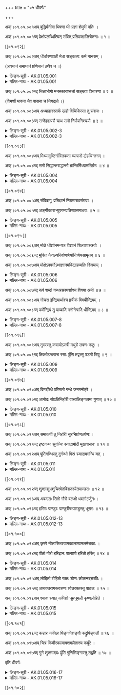 +++
title = "०५ धीवर्गः"

+++

अक्।०१.०५.००१अब् बुद्धिर्मनीषा धिषणा धीः प्रज्ञा शेमुषी मतिः ।

अक्।०१.०५.००१च्द् प्रेक्षोपलब्धिश्चित् संवित् प्रतिपज्ज्ञप्तिचेतनाः ॥ १ ॥

[[०१.०९२]]

अक्।०१.०५.००२अब् धीर्धारणावती मेधा सङ्कल्पः कर्म मानसम् ।

(अवधानं समाधानं प्रणिधानं तथैव च ।)

<details><summary>लिङ्ग-सूरी - AK.01.05.001</summary>

बुद्धिरिति—बुध्यतेऽनया बुद्धिः । ʻबुध अवगमने । मन्यते मनीषा । ʻमन ज्ञाने । मनस ईषावत् लाङ्गलदण्डवत् सम्बन्धाद्वा । धृष्णोतीति धिषणा । ʻञिधृषा प्रागल्भ्ये । ध्यायतेऽनया धीः । ʻध्यै चिन्तायाम् । प्रज्ञायतेऽनया प्रज्ञा । ʻज्ञा अवबोधने । शेयं मोहं मुष्णातीति शेमुषी । ʻमुष स्तेये । मन्यतेऽनयेति मतिः । ʻमन ज्ञाने । प्रेक्षते यया प्रेक्षा । ʻईक्ष दर्शने । उपलभ्यतेऽनयेति उपलब्धिः । ʻडुलभष् प्राप्तü । चेतन्त्यनयेति चित् । ʻचिती सञ्ज्ञाने । अनया सम्यग्वेत्तीति संवित् । ʻविद ज्ञाने । प्रतिपद्यतेऽनया प्रतिपत् । ʻपद्लृ गतü । ज्ञायतेऽनया ज्ञप्तिः । ʻज्ञा अवबोधने । चेतयतेऽनया चेतना । बुद्धिनामानि ॥ मेधते सर्वमनुभूतमस्यामिति मेधा । ʻमेधृ सङ्गमे । स्मृतिमद्बुद्धिनाम ॥ सम्यक् क्लृप्यतेऽनेनेति सङ्कल्पः । ʻकृपू सामर्थ्ये । मानसव्यापारनाम ॥ १ ॥
</details> 

<details><summary>मल्लि-नाथः - AK.01.05.001</summary>

बुद्धिर्मनीषा—शेमुषी । तालव्यादिः । मतिः—चेतनाः । बुद्धिनामानि । ʻप्रतिभोपलभा पण्डा' । एतानि च ॥ धीः—मेधा । धारणगुणयुक्ता धीर्मेध स्यात् ।

ʻषोढा धीस्तत्त्वधीः पण्डा मेधा धीर्धारणक्षमा ।

ऊहापोहक्षमा चार्वी गृहीतिर्ग्रहणक्षमा ॥

शुश्रूषा बहुला श्रौती श्रवणज्ञा तु चत्वरी ॥

इति षड्विधबुद्धीनां मध्ये एका ॥ सङ्कल्पः कर्म मानसम् । मानसव्यापारः सङ्कल्पः ॥ १ ॥ 
</details>

अक्।०१.०५.००२च्द् चित्ताभोगो मनस्कारश्चर्चा सङ्ख्या विचारणा ॥ २ ॥

(विमर्शो भावना चैव वासना च निगद्यते ।)

अक्।०१.०५.००३अब् अध्याहारस्तर्क ऊहो विचिकित्सा तु संशयः ।

अक्।०१.०५.००३च्द् सन्देहद्वापरौ चाथ समौ निर्णयनिश्चयौ ॥ ३ ॥

<details><summary>लिङ्ग-सूरी - AK.01.05.002-3</summary>

चित्ताभोग इति—चित्तस्य आभोगः परिपूर्णता चित्ताभोगः । मनसि करोतीति मनस्कारः । मनःपरिपूर्णतानाम् ॥ चर्च्यतेऽनया चर्चा । ʻचर्च अध्ययने । सङ्ख्यायतेऽनयेति सङ्ख्या । ʻख्या प्रकथने । विचार्यतेऽनया विचारणा । परामर्शनामानि ॥ अध्याहरतीति अध्याहारः । ʻहृञ् हरणे । तरन्त्यनेन संशयविपर्ययाविति तर्कः । ʻतॄ प्लवनतरणयोः' । ऊह्यते अनेनेति ऊहः । ʻऊह वितर्के । युक्तिप्रज्ञानामानि ॥ विचिकित्सतीति विचिकित्सा । ʻकित निवासे रोगापनयने च्ö । उभयकोटौ संशेते इति संशयः । ʻशीङ् स्वप्ने । सन्देग्धि सम्यक् बध्नातीति सन्देहः । ʻदिह उपचये । स्थाणुर्वा पुरुषो वेति द्वौ पक्षौ परौ प्रधानभूतावस्मिन्निति द्वापरः । सन्देहनामानि ॥ पुरुषसन्देहाभावं नितरां नयतीति निर्णयः । ʻणीञ् प्रापणे । निश्चिनोतीति निश्चयः । ʻचिञ् चयने । इदमित्थमिति बुद्धिनामनी ॥ २-३ ॥
</details>

<details><summary>मल्लि-नाथः - AK.01.05.002-3</summary>

चित्ताभोगो मनस्कारः । चित्ताभोगश्चित्तयत्नः । ʻआभोगो यत्नपूर्णता' इति वैजयन्ती (पृ। २३९, श्लो। ७) । स मनस्कारः स्यात् । तं मनस्कारं मनसि कारमित्युभयथा कथयन्ति ॥ चर्चा—विचारणा । मीमांसानामानि ॥ ʻमीमांसा स्याद् विचारणा' इति हलायुधः (अ। मा। १। १०) ॥ अधायाहारः—ऊहः । तर्कनामानि ॥ विचिकित्सा—द्वापरौ च । संशयनामानि । ʻवितर्को विशयः शङ्का' । एतानि च ॥ अथ—निश्चयौ । निश्चयनामनी ॥ ʻनिर्धारणा परिच्छित्तिः' । एते च ॥ २-३॥ 
</details>

[[०१.०९३]]

अक्।०१.०५.००४अब् मिथ्यादृष्टिर्नास्तिकता व्यापादो द्रोहचिन्तनम् ।

अक्।०१.०५.००४च्द् समौ सिद्धान्तराद्धान्तौ भ्रान्तिर्मिथ्यामतिर्भ्रमः ॥ ४ ॥

<details><summary>लिङ्ग-सूरी - AK.01.05.004</summary>

मिथ्येति—मिथ्या चासौ दृष्टिश्च मिथ्यादृष्टिः। नास्ति परलोक इति मतिर्यस्य सः नास्तिकः । तस्य भावो नास्तिकता । परलोकाभावबुद्धिनामनी ॥ व्यापाद्यतेऽनेनेति व्यापादः । ʻपद गतü । द्रोहस्य चिन्तनं द्रोहचिन्तनम् । जिघांसाचिन्तानामनी ॥ सिद्धः अन्तो निश्चयोऽत्र सिद्धान्तः । राद्धः अन्तो राद्धः अन्तो यस्य राद्धान्तः । निर्णयविशेषनामनी ॥ भ्राम्यतेऽनयेति भ्रान्तिः । भ्रमश्च । ʻभ्रमु चलने । ʻभ्रमु अनवस्थाने इति वा धातुः । मिथ्या चासौ मतिश्च मिथ्यामतिः । अतस्मिन् तद्बुद्धिनामानि ॥ ४ ॥
</details>

<details><summary>मल्लि-नाथः - AK.01.05.004</summary>

मिथ्यादृष्टिर्नास्तिकता । नास्तिक्यनामनी ॥ व्यापादो द्रोहचिन्तनम्। द्रोहचिन्तानाम ॥ समौ राद्धान्तौ । स्थिरपक्षनामनी ॥ भ्रान्तिः—भ्रमः । अयथार्थज्ञाननामानि ॥ ʻसङ्केतस्तु समयः' । देवदत्तडित्थादिव्यहारनामनी । ʻअथाप्रतिपत्तिर्विहस्तता' । इतिकर्तव्यतावैकल्यनामनी । 

ʻस्नाता तिष्ठति मण्डलाधिपसुता वारोऽङ्गराजस्वसु-

र्द्यूते रात्रिरियं जिता कमलया देवी प्रसाद्याद्य च ।

इत्यन्तःपुरसुन्दरीपरिजनैर्विज्ञाय विज्ञापिते 

देवेनाप्रतिपत्तिमूढमनसा द्वित्राः स्थिता नाडिकाः ॥

इति ॥ ४ ॥ 
</details>

[[०१.०९४]]

अक्।०१.०५.००५अब् संविदागूः प्रतिज्ञानं नियमाश्रवसंश्रवाः ।

अक्।०१.०५.००५च्द् अङ्गीकाराभ्युपगमप्रतिश्रवसमाधयः ॥ ५ ॥

<details><summary>लिङ्ग-सूरी - AK.01.05.005</summary>

संविदिति—संविद्यतेऽनया संवित् । ʻविद ज्ञाने । आगमनं संवेदनम् आगूः । ऊकारान्तः । आगुरते वा आगूः । ʻगुरी उद्यमने । रेफान्तःस्त्रीलिङ्गः । प्रतिज्ञायतेऽनेन प्रतिज्ञानम् । नियम्यते नियमः । ʻयम उपरमे । आशृणोतीत्याश्रवः । संश्रवश्च । प्रतिश्रवश्च । ʻश्रु श्रवणे । अङ्गीकरणमङ्गीकारः । अभ्युपगमनम् अभ्युपगमः । समाधीयते समाधिः । ʻडुधाञ् धारणपोषणयोः' । सम्प्रतिपत्तिनामानि ॥ ५ ॥
</details>

<details><summary>मल्लि-नाथः - AK.01.05.005</summary>

संविदागूः । आगूरिति पक्षे रेफान्तस्त्रिलिङ्गः, ऊकारान्तो वा ॥ प्रतिज्ञानम् । पुनर्ज्ञाननामानि ॥ नियम—समाधयः । अङ्गीकारनामानि ॥ ५ ॥ 
</details> 

[[०१.०९५ ]]

अक्।०१.०५.००६अब् मोक्षे धीर्ज्ञानमन्यत्र विज्ञानं शिल्पशास्त्रयोः ।

अक्।०१.०५.००६च्द् मुक्तिः कैवल्यनिर्वाणश्रेयोनिःश्रेयसामृतम् ॥ ६ ॥

अक्।०१.०५.००७अब् मोक्षेऽपवर्गोऽथाज्ञानमविद्याहम्मतिः स्त्रियाम् ।

<details><summary>लिङ्ग-सूरी - AK.01.05.006</summary>

मोक्ष इति—ज्ञायतेऽनेन ज्ञापम् । ʻज्ञा अवबोधने । मोक्षबुद्धिनाम ॥ विरूपं ज्ञानं विज्ञानम् । शिल्पशास्त्रादिबुद्धिनाम ॥ आत्मनः पाशाभ्यां मुक्तत्वं मुक्तिः । आत्मानं पाशेभ्यो मोचयतीति वा । ʻमुच्लृ मोक्षणे । केवलावस्था कैवल्यम् । निर्वाति निष्प्रपञ्चं गच्छत्यस्मिन्निति निर्वाण् । निर्वान्ति सर्वाणि कर्माणि अत्रेति वा । ʻवा गतिगन्धनयोः' । अतिशयेन प्रशस्यं श्रेयः । निश्चितं श्रेयोऽत्र निश्रेयसम् । नास्ति मृतं मरणमस्मिन्निति अमृतम् । आत्मानं पाशेभ्यो मोचयतीति मोक्षः । मोक्षते वा अस्मान् मोक्षः । ʻमोक्ष निरसने । पाशेभ्योऽपवर्जनम् अपवर्गः । ʻवृजी वर्जने । मोक्षनामानि ॥ विरुद्धं ज्ञानम् अज्ञानम् । विरुद्धा विद्या अविद्या । अहमित्यव्ययम् । अहमिति मतिः अहम्मतिः । अनात्मनि देहादावहम्बुद्धिनामानि ॥ ६ ॥
</details>

<details><summary>मल्लि-नाथः - AK.01.05.006</summary>

मोक्षे—धीर्ज्ञानम् । मोक्षविषया धीः बुद्धिर्ज्ञानं स्यात् ॥ अन्यत्र—शास्त्रयोः । तदतिरिक्तकलाशास्त्रविषया बुद्धिर्विज्ञानं स्यात् ॥ मुक्तिः—अपवर्गः । मोक्षनामानि ॥ अथाज्ञानम्—स्त्रियाम् । विषयेन्द्रियादौ आत्मबुद्धिनामानि ॥ ६ ॥ 
</details>

अक्।०१.०५.००७च्द् रूपं शब्दो गन्धरसस्पर्शाश्च विषया अमी ॥ ७ ॥

अक्।०१.०५.००८अब् गोचरा इन्द्रियार्थाश्च हृषीकं विषयीन्द्रियम् ।

अक्।०१.०५.००८च्द् कर्मेन्द्रियं तु पाय्वादि मनोनेत्रादि धीन्द्रियम् ॥ ८ ॥

<details><summary>लिङ्ग-सूरी - AK.01.05.007-8</summary>

रूपमिति—रूप्यते चक्षुषा निरूप्यते रूपम् । ʻरूप रूपक्रियायाम् । शपं ददातीति शब्दः । ʻशप आक्रोशे । गं गमनं धयतीति गन्धः । ʻधेट् पाने । गन्ध्यतेऽनेनेति वा । ʻगन्ध अर्दने । रस्यतेऽनेनेति रसः । ʻरस आस्वादने । स्पृश्यते स्पर्शः । ʻस्पृश संस्पर्शने । अमी पञ्च विषयगोचरेन्द्रियार्थनामानो भवन्ति ॥ विसिन्वन्ति बध्नन्दि स्वानुभवाय पुरुषं विषयाः । ʻषिञ् बन्धने । गावः इन्द्रियाणि चरन्त्यत्र गोचराः । ʻचर गतिभक्षणयोः' । इन्द्रियैरर्थ्यन्त इति इन्द्रियार्थाः । ʻअर्थ उपयाच्ञायाम् । हृष्यतीति हृषीकम् । ʻहृष तुष्टü । विषयोऽस्यास्तीति विषयि । इन्द्रस्य आत्मनो लिङ्गम् इन्द्रियम् । इन्द्रियनामानि ॥ कर्मणः साधनम् इन्द्रियं कर्मेन्द्रियम् । पायुवाक्पाणिपादोपस्थनामानि ॥ धियः साधनमिन्द्रियं धीन्द्रियम् । नेत्रघ्राणरसनत्वक्श्रोत्रपञ्चकस्य नामानि ॥ मनस्तूभयात्मकम् ॥ ७-८ ॥
</details>

<details><summary>मल्लि-नाथः - AK.01.05.007-8</summary>

रूपं—इन्द्रियार्थाश्च । रूपादीनां पञ्चानां नामानि ॥ हृषीकं—इन्द्रियम् । इन्द्रियसामान्यनामानि । पूर्वापरसाहचर्याद् विषयिशब्दो नपुंसकः ।

ʻविषयी राज्ञि कन्दर्पे विषयस्थजने च ना ।

अर्थवद्विषयोपेत इन्द्रिये तु नपुंसकम् ॥

इति वैजयन्ती (पृ। २६३, श्लो। ७५-६) ॥ कर्मेन्द्रियं—धीन्द्रियम् । पायूपस्थपाणिपादवाचः पञ्च कर्मेन्द्रियाणि । नेत्रश्रोत्रजिह्वाघ्राणत्वचः पञ्च बुद्धीन्द्रियाणि । काकाक्षिन्यायान्मनः कर्मेन्द्रिय बुद्धीन्द्रियं च भवति ॥ ७-८ ॥ 
</details>

[[०१.०९६]]

अक्।०१.०५.००९अब् तुवरस्तु कषायोऽस्त्री मधुरो लवणः कटुः ।

अक्।०१.०५.००९च्द् तिक्तोऽम्ब्लश्च रसाः पुंसि तद्वत्सु षडमी त्रिषु ॥ ९ ॥

<details><summary>लिङ्ग-सूरी - AK.01.05.009</summary>

तुवर इति—तौति हृदयमिति तुवरः । ʻतु गतिवृद्धिहिंसासु । कषति पित्तमिति कषायः । ʻकष हिंसायाम् । खदिरादिरसनामनी ॥ मधु माधुर्यम् अस्यास्तीति मधुरः । इक्ष्वादिरसनाम ॥ लुनाति वातं लवणः । ʻलूङ् छेदने । सैन्धवादिरसनाम ॥ कटति क्रिमिविषादि गच्छत्यनेन कटुः । ʻकटी गतü । शुण्ठ्यादिरसनाम ॥ श्लेष्माणं तेजयतीति तिक्तः । ʻतिज निशाने । निम्बादिरसनाम ॥ वातममति रुजतीत्यम्व्लः । अम्ल इति वा पाठः । ʻअम रोगे । अम्बते मुखशब्दहेतुर्भवतीति अम्ब्लः । ʻअवि शब्दे । जम्बीरादिरसनाम ॥ अमी षड् गुणेषु पुंसि, तद्वत्सु विशेष्येषु त्रिषु वर्तन्ते ॥ ९ ॥
</details>

<details><summary>मल्लि-नाथः - AK.01.05.009</summary>

तुवरस्तु—रसाः । अत्राद्ये द्वे अपक्वदाडिमादिरसनामनी । ʻवोगरुपेर्ü ॥ मधुर इक्ष्वादिरसनाम । ʻतीपिपेर्ü ॥ लवणः सैन्धवादिरसनाम । ʻउप्पुपेर्ü ॥ कटुः शुण्ठ्यादिरसनाम । ʻकारमुपेर्ü ॥ तिक्तो निम्बादिरसनाम । ʻचेदुपेर्ü ॥ आम्लः । अम्ब्ल इति वा पाठः । जम्बीरादिरसनाम । ʻपुलुस्ü ॥ एते रसशब्दवाच्याः पुंसि ॥ तद्वत्सु षडमी त्रिषु । षडमी इत्यनेन कषायशब्दं विना रसवत्सु त्रिलिङ्गाः । तुवरा हरीतकी । मधुरं क्षीरम् । इत्यादि ॥ ९ ॥ 
</details>

[[०१.०९७]]

अक्।०१.०५.०१०अब् विमर्दोत्थे परिमलो गन्धे जनमनोहरे ।

अक्।०१.०५.०१०च्द् आमोदः सोऽतिनिर्हारी वाच्यलिङ्गत्वमा गुणात् ॥ १० ॥

<details><summary>लिङ्ग-सूरी - AK.01.05.010</summary>

विमर्दोत्थ इति—सुरभिमाल्यगन्धादिसम्मर्दादुत्पन्ने जनमनोहरे गन्धे परिमलः स्यात् । परिमलत इति परिमलः । ʻमल मल्ल धारणे । आ समन्तात् मोदयतीत्यामोदः । ʻमुद हर्षे । दूरव्यापि मनोहारिपरिमलनाम ॥ वाच्यलिङ्गत्वमा गुणात् । गुणवाचिशुक्लशब्दपर्यन्तं वाच्यलिङ्गता भवति ॥ १० ॥
</details>

<details><summary>मल्लि-नाथः - AK.01.05.010</summary>

विमर्दोत्थे—जनमनोहरे । माल्यसम्मर्दोत्पन्नमनोज्ञगन्धनाम ॥ आमोदः सोऽतिनिर्हारी । दूरव्यापिपरिमलनाम ॥ ʻआमोदो वापि पद्मस्य्ö ॥ वाच्यलिङ्गत्वमा गुणात् । गुणवचनशुक्लशब्दावधि इतः परं वक्ष्यमाणाः शब्दा वाच्यलिङ्गा भवन्ति ॥ १० ॥ 
</details>

[[०१.०९८]]

अक्।०१.०५.०११अब् समाकर्षी तु निर्हारी सुरभिर्घ्राणतर्पणः ।

अक्।०१.०५.०११च्द् इष्टगन्धः सुगन्धिः स्यादामोदी मुखवासनः ॥ ११ ॥

अक्।०१.०५.०१२अब् पूतिगन्धिस्तु दुर्गन्धो विस्रं स्यादामगन्धि यत् ।

<details><summary>लिङ्ग-सूरी - AK.01.05.011</summary>

समाकर्षीति—समाकर्षति चित्तमाकर्षतीति समाकर्षी । ʻकृष विलेखने । निर्हरति आकर्षत्यवश्यं चित्तमिति निर्हारी । सम्यगाकर्षणशीलकर्पूरादिगन्धद्रव्यनाम ॥ तर्पयितुं सुष्ठु रभते आरभते सुरभिः । ʻरभ राभस्ये । घ्राणतर्पणगन्धद्रव्यनाम ॥ शोभनो गन्धो यस्य सुगन्धिः । अपेक्षितगन्धवद्वस्तुनाम ॥ आमोदोऽत्रास्तीति आमोदी । मुखं वासयतीति मुखवासनः । मुखवासनयोग्ययक्षकर्दमादेर्नाम ॥ दुर्गन्धोऽस्यास्तीति दुर्गन्धिः । पूतिगन्धोऽस्यास्तीति पूतिगन्धिः । दुर्गन्ध इति वा पाठः । दुष्टगन्धिनामानि ॥ विस्यति विस्रम् । ʻविस उत्सर्गे । आमगन्धिनो नाम ॥ ११ ॥
</details>

<details><summary>मल्लि-नाथः - AK.01.05.011</summary>

समाकर्षी—तर्पणः । गन्धद्रव्यनामानि ॥ सुरभ्यादयो गन्धविशेषवाचकाश्च भवन्ति । यथा—

ʻनो जिघ्रासति चम्पकेषु सुरभिं नो चन्दने चन्द्रिकां

नोशीरे मुखवासनं हिमरुचौ नो वासनं पङ्कजे ।

नो वा गन्धिकमुत्पले विचकिले वो लिप्सते मङ्गलं

दायं दायमपावृणोति हि शकृद्विस्रार्थिनी मक्षिका ॥

इचि ॥ इष्टगन्धः—मुखवासनः । अभिलषितगन्धवन्नामानि । ʻगन्धस्येदुत्पूतिसुसुरभिभ्यः' (५। ४। १३५) इत्येकवचनग्रहणात् शोभना गन्धा अस्य सुगन्धो वायुरिति भवति ॥ पूतिगन्धस्तु दुर्गन्धः । यद्दृष्टगन्धवत् तन्नामनी । दुर्गन्धि इति तु लघुवाच्यधर्मः । तथा च शृङ्गारप्रकाशिका (पृ। ३१०-११) ʻद्विविधो वाच्यधर्मः । लघुर्गुरुश्चेति । तत्र बहुव्रीहिणा लघुः । कर्मधारयान्मत्वर्थीयेन गुरुः । तयोरादिमो यथा—

यक्षश्चक्रे जनकतनयास्नानपुण्योदकेषु

स्निग्धच्छायातरुषु वसतिं रामगिर्याश्रमेषु ॥

इति (मेघ। १। १) । अन्तिमो यथा—

आ कैलासाद् बिसकिसलयच्छेदपाथेयवन्तः

सम्पत्स्यन्ते नभसि भवतो राजहंसाः सहायाः ॥

इति (मेघ। १। ११) । विस्रं स्यादामगन्धि यत् । यन्मत्स्यादिगन्धवत्तन्नाम ॥ ११ ॥ 
</details>

[[०१.०९९]]

अक्।०१.०५.०१२च्द् शुक्लशुभ्रशुचिश्वेतविशदश्येतपाण्डराः ॥ १२ ॥

अक्।०१.०५.०१३अब् अवदातः सितो गौरो वलक्षो धवलोऽर्जुनः ।

अक्।०१.०५.०१३च्द् हरिणः पाण्डुरः पाण्डुरीषत्पाण्डुस्तु धूसरः ॥ १३ ॥

<details><summary>लिङ्ग-सूरी - AK.01.05.012-13</summary>

शुकलेति—शोकति गच्छति मनोऽस्मिन्निति शुक्लः । ʻशुक गतü । शुक्रेति वा पाठः । शोभत इति शुभ्रः । ʻशुभ दीप्तü । शोचति शुच्यतीति वा शुचिः । ʻशुच शोके । धातूनामनेकार्थत्वात् । श्वेतते श्वेतः । ʻश्विता वर्णे । श्वयति मनोऽस्मिन्निति वा । ʻटुओश्वि गतिवृद्ध्योः' । चित्तं विशतीति विशदः । ʻविश प्रवेशने । श्यायते जनमनांसि गच्छतीति श्येतः । ʻश्यैङ् गतü । पण्यते स्तूयते पाण्डरः । ʻपण व्यवहारे स्तुतौ च्ö । पण्डते मनोऽस्मिन्निति वा । ʻपडि गतü । पाण्डुः । पाण्डुरश्च । अवदायते अवदातः । ʻदैप् शोधने । सिनोतीति मनः सितः । ʻपिञ् बन्धने । गुरते मनोऽस्मिन् उद्युङ्क्ते गौरः । ʻगुरी उद्यमने । अवलक्ष्यत इति वलक्षः । ʻलक्ष दर्शनाङ्कनयोः' । बलति पाणित्यनेन बलम् । ʻबल प्राणने । बले रक्षो वा वलक्षः । ʻलक्ष दर्शनाङ्कनयोः' । बलति प्राणित्यनेन बलम् । ʻबल प्राणने । बले रक्षो वा वलक्षः । रेफलोपः । धूयते मलोऽत्रेति धवलः । ʻघूञ् कम्पने । अर्ज्यते सर्वैरित्यर्जुनः । ʻअर्ज सर्ज अर्जने । मनो हरतीति हरिणः । ʻहृञ् हरणे । एतानि क्षीरशङ्खादिसवर्णनामानि ॥ धुनोति कुरूपतया चित्तं धूसरः । ʻधूञ् कम्पने । अव्यक्तधवलनाम ॥ १२-१३ ॥
</details>

<details><summary>मल्लि-नाथः - AK.01.05.012-13</summary>

शुक्लशुभ्र—पाण्डुः । बलक्ष इति वा । धवलनामानि ॥ ईषत्पाण्डुस्तु धूसरः । किञ्चिद्धवलनाम ॥ १२-१३ ॥ 
</details>

[[०१.१००]]

अक्।०१.०५.०१४अब् कृष्णे नीलासितश्यामकालश्यामलमेचकाः ।

अक्।०१.०५.०१४च्द् पीतो गौरो हरिद्राभः पालाशो हरितो हरित् ॥ १४ ॥

<details><summary>लिङ्ग-सूरी - AK.01.05.014</summary>

कृष्ण इति—कृषति चित्तमाकर्षतीति कृष्णः । ʻकृष विलेखने । नीलवर्णत्वान्नीलः । ʻनील वर्णे । सितादन्योऽसितः । श्यायते श्यामः । ʻश्यैङ् गतौ वृद्धौ च्ö । कलयति प्रेरयतीति कालः । ʻकल किल क्षेपे । श्यामद्रव्यमत्रास्तीति श्यामलः । मचति वर्णान्तरेण मिश्रीभवितुमर्हतीति मेचकः । ʻमच मुचि कल्कने । मयूरकण्ठादिवर्णनाम ॥ पिबति चित्तं पीतः । ʻपा पाने । गुरतीति गौरः । ʻगुरी उद्यमे । हरिद्राया इव आभा यस्य सः हरिद्राभः । हरिद्रादिवर्णनामानि । पलाशवर्णस्यायं पालाशः । हरति मनोऽत्रेति हरितः । हरिच्च । पलाशादिवर्णनामानि ॥ १४ ॥
</details>

<details><summary>मल्लि-नाथः - AK.01.05.014</summary>

कृष्णे—मेचकाः । कृष्णवर्णनामानि । ʻकल्माषश्च सितेतरः' । एति द्वे च ॥ पीतो—हरिद्राभः । हरिद्रावर्णनामानि ॥ पालाशो—हरित् । पलाशपत्रसदृशवर्णनामानि ॥ १४ ॥ 
</details>

अक्।०१.०५.०१५अब् लोहितो रोहितो रक्तः शोणः कोकनदच्छविः ।

अक्।०१.०५.०१५च्द् अव्यक्तरागस्त्वरुणः श्वेतरक्तस्तु पाटलः ॥ १५ ॥

अक्।०१.०५.०१६अब् श्यावः स्यात् कपिशो धूम्रधूमलौ कृष्णलोहिते ।

<details><summary>लिङ्ग-सूरी - AK.01.05.015</summary>

लोहित इति—रोहति प्रादुर्भवति सन्ध्यादौ रोहितः । लोहितश्च । ʻरुह बीजजन्मनि प्रादुर्भावे च्ö । रज्यते रक्तः । ʻरञ्ज रागे । शोणतीति शोणः । ʻशोणृ वर्णगत्योः' । कोकनदस्य रक्तोत्पलस्येव छविर्यस्य सः कोकनदच्छविः । रक्तोत्पलवर्णनामानि ॥ आसां द्रव्यादियर्ति शीघ्रं गच्छतीत्यरुणः । ʻऋ गतü । अव्यक्तरागवर्णनाम । पाटलपुष्पवर्णत्वात् पाटलः । श्वेतमिश्ररक्तवर्णनाम ॥ श्यायते आगच्छतीति श्यावः । शावो वा । श्यामश्च । कपिवर्णयोगात् कपिशः । वानरवर्णनाम ॥ धूमवर्णं रातीति धूम्रः । ʻरा दाने । धूमलः । ʻला दाने । कृष्णमिश्रितलोहितवर्णनाम ॥ १५ ॥
</details>

<details><summary>मल्लि-नाथः - AK.01.05.015</summary>

लोहितो—रक्तः । रक्तवर्णनामानि । ʻताम्रो निरक्तो माञ्जिष्ठः' । एतानि च । शोणः कोकनदच्छविः । रक्तोत्पलच्छवी रक्तवर्णः शोण इत्युच्यते ॥ अव्यक्तरागस्त्वरुणः । अव्यक्तरागः रक्तवर्णोऽरुणः स्यात् ॥ श्वेतरक्तस्तु पाटलः । श्वेतमिश्ररक्तवर्णः पाटलः स्यात् ॥ श्यावः स्यात् कपिशः । हरिद्रावर्णाधिकरक्तवर्णनामनी । वानरवर्णनामनी वा ॥ अनुक्तम्—ʻपीतरक्तस्तु पिञ्जरः' । रक्तवर्णाधिकहरिद्रावर्णः पिञ्जरः इत्युच्यते ॥ धूम्र—लोहिते । कृष्णवर्णाधिकरक्तवर्णनामानि ॥ अनुक्तम्—ʻरक्तकृष्णस्तु जोनलः' । रक्तवर्णाधिककृष्णवर्णः जोनल इत्युच्यते ॥ १५ ॥ 
</details>

[[०१.१०१]]

अक्।०१.०५.०१६च्द् कडारः कपिलः पिङ्गपिशङ्गौ कद्रुपिङ्गलौ ॥ १६ ॥

अक्।०१.०५.०१७अब् चित्रं किर्मीरकल्माषशबलैताश्च कर्बुरे ।

अक्।०१.०५.०१७च्द् गुणे शुक्लादयः पुंसि गुणिलिङ्गास्तु तद्वति ॥ १७ ॥

इति धीवर्गः

<details><summary>लिङ्ग-सूरी - AK.01.05.016-17</summary>

कडार इति—कडति प्रकर्षेण लक्ष्यत इति कडारः । ʻकड लक्षणे । कपिवर्णं लातीति कपिलः । पिङ्क्ते पिङ्गः । ʻपिजि वर्णे । पिंशतीति पिशङ्गः । ʻपिश अवयवे । कुत्सितं द्रावयतीति कद्रुः । ʻद्रा कुत्सायां गतü । पिङ्गवर्णं लातीति पिङ्गलः । गोरोचनादिवर्णनाम । चीयन्ते वर्णा अत्रेति चित्रम् । ʻचिञ् चयने । नानावर्णाः कीर्यन्तेऽत्रेति किर्मीरः । ʻकॄ विक्षेपे । कलयति काङ्क्षतीति कल्माषः । कलतिरनेकार्थः । शवति नानावर्णान् शबलः । ʻशव गतü । एति नानावर्णत्वम एतः । ʻइण् गतü । कीर्यन्ते नानावर्णा अत्रेति कर्बुरः । नानावर्णद्रव्यनामानि ॥ गुणे शुक्लादयः पुंसि गुणिलिङ्गास्तु तद्वति । त्रिषु इत्यर्थः ॥ १६-१७ ॥

इचि श्रीलिङ्गयसूरिविरचितायाममरकोशपदविवृतौ धीवर्गविवृतिः
</details>

<details><summary>मल्लि-नाथः - AK.01.05.016-17</summary>

कडारः—पिङ्गलौ । कपिलवर्णनामानि ॥ चित्रं—कर्बुरे । तिलतण्डुलन्यायेन दृश्यमानमिश्रवर्णनामानि ॥ गुणे—तद्वति । शुक्लादिशब्दा गुणे पुंलिङ्गा भवन्ति । गुणिनि तु त्रिलिङ्गा भवन्ति । अत्र रोहितादिशब्दानां स्त्रीत्वे रूपभेदोऽस्ति । 

ʻरोहिणी रोहिता रक्ता लोहिनी लोहिता च सा ।

लोहितिका लोहिनिका रागात् कोपादिनापि वा ॥

शोणी शोणा च पिङ्गा स्यात् पिशङ्गी हरिणी तु या ।

हरितैनी तथैता च श्येनी श्येता सिता च सा ॥

नीलैव वस्त्रे वा नाम्नि नीली प्राणिनि चौषधौ ।

शबली चैव कल्माषी कल्माषेत्यर्शआद्यचि ॥ १६-१७ ॥

इति श्रीवत्सनृसिंहसूरिसुतमल्लिनाथसूरिविरचितेऽमरपदपारिजाते धीवर्गः 
</details>

[[०१.१०२]]
